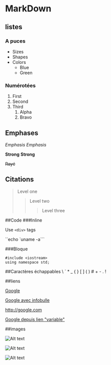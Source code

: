 # MarkDown

## listes

### A puces
* Sizes
* Shapes
* Colors
	* Blue
	* Green

### Numérotées
1. First
2. Second
3. Third
	1. Alpha
	2. Bravo

## Emphases

*Emphasis* _Emphasis_

**Strong** __Strong__

~~Rayé~~

## Citations

> Level one
> 
> > Level two
> >
> > > Level three

##Code
###Inline

Use `<div>` tags

``echo `uname -a```

###Bloque

	#include <iostream>
	using namespace std;

##Caractères échappables
\\
\`
\*
\_
\{ \}
\[ \]
\( \)
\#
\+
\-
\.
\!

##liens

[Google](http://google.com/)

[Google avec infobulle](http://google.com/ "Search")

<http://google.com>

[google]: http://google.com/ "Search"
[Google depuis lien "variable"][google] 

##images

![Alt text](/path/to/img.jpg)

![Alt text](/path/to/img.jpg "Title")

[img1]: /path/to/img.jpg "Title"
![Alt text][img1] 
